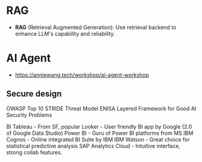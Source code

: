 # RAG
- **RAG** (Retrieval Augmented Generation): Use retrieval backend to enhance LLM's capability and reliability.

# AI Agent
- https://anniewang.tech/workshop/ai-agent-workshop

## Secure design
OWASP Top 10
STRIDE Threat Model
ENISA Layered Framework for Good AI Security Problems

BI
Tableau - From SF, popular
Looker - User friendly BI app by Google (2.0 of Google Data Studio)
Power BI - Guru of Power BI platforms from MS
IBM Cognos - Online integrated BI Suite by IBM
IBM Watson - Great choice for statistical predictive analysis
SAP Analytics Cloud - Intuitive interface, strong collab features.
